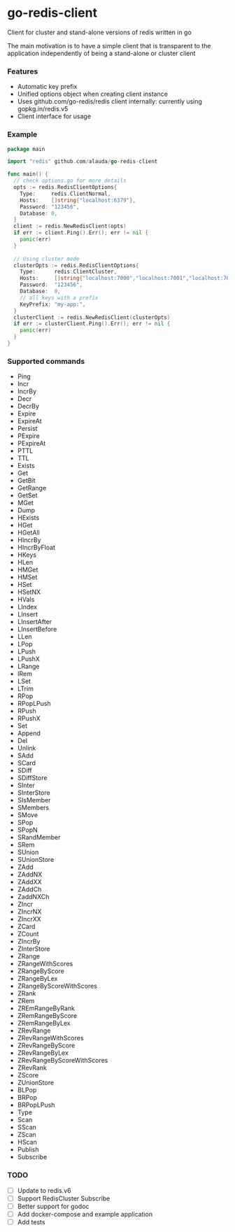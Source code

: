 # go-redis-client
Client for cluster and stand-alone versions of redis written in go

The main motivation is to have a simple client that is transparent to the application independently of being a stand-alone or cluster client

### Features

- Automatic key prefix
- Unified options object when creating client instance
- Uses github.com/go-redis/redis client internally: currently using gopkg.in/redis.v5
- Client interface for usage

### Example
```go
package main

import "redis" github.com/alauda/go-redis-client

func main() {
  // check options.go for more details
  opts := redis.RedisClientOptions{
    Type: 	  redis.ClientNormal,
    Hosts:    []string{"localhost:6379"},
    Password: "123456",
    Database: 0,
  }
  client := redis.NewRedisClient(opts)
  if err := client.Ping().Err(); err != nil {
    panic(err)
  }
  
  // Using cluster mode
  clusterOpts := redis.RedisClientOptions{
    Type:      redis.ClientCluster,
    Hosts:     []string{"localhost:7000","localhost:7001","localhost:7002"},
    Password:  "123456",
    Database:  0,
    // all keys with a prefix
    KeyPrefix: "my-app:",
  }
  clusterClient := redis.NewRedisClient(clusterOpts)
  if err := clusterClient.Ping().Err(); err != nil {
    panic(err)
  }
}
```

### Supported commands
- Ping
- Incr
- IncrBy
- Decr
- DecrBy
- Expire
- ExpireAt
- Persist
- PExpire
- PExpireAt
- PTTL
- TTL
- Exists
- Get
- GetBit
- GetRange
- GetSet
- MGet
- Dump
- HExists
- HGet
- HGetAll
- HIncrBy
- HIncrByFloat
- HKeys
- HLen
- HMGet
- HMSet
- HSet
- HSetNX
- HVals
- LIndex
- LInsert
- LInsertAfter
- LInsertBefore
- LLen
- LPop
- LPush
- LPushX
- LRange
- lRem
- LSet
- LTrim
- RPop
- RPopLPush
- RPush
- RPushX
- Set
- Append
- Del
- Unlink
- SAdd
- SCard
- SDiff
- SDiffStore
- SInter
- SInterStore
- SIsMember
- SMembers
- SMove
- SPop
- SPopN
- SRandMember
- SRem
- SUnion
- SUnionStore
- ZAdd
- ZAddNX
- ZAddXX
- ZAddCh
- ZaddNXCh
- ZIncr
- ZIncrNX
- ZIncrXX
- ZCard
- ZCount
- ZIncrBy
- ZInterStore
- ZRange
- ZRangeWithScores
- ZRangeByScore
- ZRangeByLex
- ZRangeByScoreWithScores
- ZRank
- ZRem
- ZREmRangeByRank
- ZRemRangeByScore
- ZRemRangeByLex
- ZRevRange
- ZRevRangeWithScores
- ZRevRangeByScore
- ZRevRangeByLex
- ZRevRangeByScoreWithScores
- ZRevRank
- ZScore
- ZUnionStore
- BLPop
- BRPop
- BRPopLPush
- Type
- Scan
- SScan
- ZScan
- HScan
- Publish
- Subscribe

 ### TODO

- [ ] Update to redis.v6
- [ ] Support RedisCluster Subscribe
- [ ] Better support for godoc
- [ ] Add docker-compose and example application
- [ ] Add tests